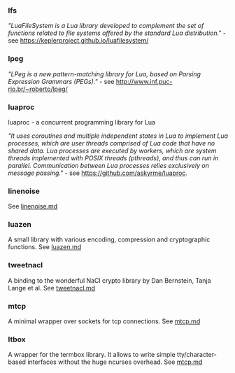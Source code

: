 
### lfs

*"LuaFileSystem is a Lua library developed to complement the set of functions related to file systems offered by the standard Lua distribution."* - see https://keplerproject.github.io/luafilesystem/

### lpeg

*"LPeg is a new pattern-matching library for Lua, based on Parsing Expression Grammars (PEGs)."* - see http://www.inf.puc-rio.br/~roberto/lpeg/

### luaproc

luaproc - a concurrent programming library for Lua

*"It uses coroutines and multiple independent states in Lua to implement Lua processes, which are user threads comprised of Lua code that have no shared data. Lua processes are executed by workers, which are system threads implemented with POSIX threads (pthreads), and thus can run in parallel.
Communication between Lua processes relies exclusively on message passing."*  -  see https://github.com/askyrme/luaproc.

### linenoise

See [linenoise.md]()

### luazen

A small library with various encoding, compression and cryptographic functions. See [luazen.md]()

### tweetnacl

A binding to the wonderful NaCl crypto library by Dan Bernstein, Tanja Lange et al. See [tweetnacl.md]()

### mtcp

A minimal wrapper over sockets for tcp connections. See [mtcp.md]()


### ltbox

A wrapper for the termbox library.  It allows to write simple tty/character-based interfaces without the huge ncurses overhead. See [mtcp.md]()





